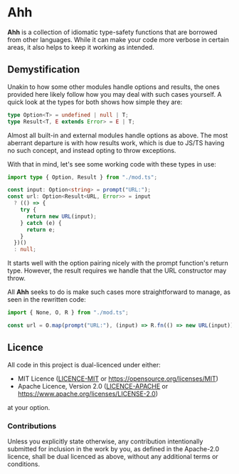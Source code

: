 <!-- deno-fmt-ignore-file -->

# Ahh

**Ahh** is a collection of idiomatic type-safety functions that are borrowed
from other languages. While it can make your code more verbose in certain areas,
it also helps to keep it working as intended.

## Demystification

Unakin to how some other modules handle options and results, the ones provided
here likely follow how you may deal with such cases yourself. A quick look at
the types for both shows how simple they are:

```ts
type Option<T> = undefined | null | T;
type Result<T, E extends Error> = E | T;
```

Almost all built-in and external modules handle options as above. The most
aberrant departure is with how results work, which is due to JS/TS having no
such concept, and instead opting to throw exceptions.

With that in mind, let's see some working code with these types in use:

```ts
import type { Option, Result } from "./mod.ts";

const input: Option<string> = prompt("URL:");
const url: Option<Result<URL, Error>> = input
  ? (() => {
    try {
      return new URL(input);
    } catch (e) {
      return e;
    }
  })()
  : null;
```

It starts well with the option pairing nicely with the prompt function's return
type. However, the result requires we handle that the URL constructor may throw.

All **Ahh** seeks to do is make such cases more straightforward to manage, as
seen in the rewritten code:

```ts
import { None, O, R } from "./mod.ts";

const url = O.map(prompt("URL:"), (input) => R.fn(() => new URL(input)));
```

## Licence

All code in this project is dual-licenced under either:

- MIT Licence ([LICENCE-MIT](./LICENCE-MIT) or
  https://opensource.org/licenses/MIT)
- Apache Licence, Version 2.0 ([LICENCE-APACHE](./LICENCE-APACHE) or
  https://www.apache.org/licenses/LICENSE-2.0)

at your option.

### Contributions

Unless you explicitly state otherwise, any contribution intentionally submitted
for inclusion in the work by you, as defined in the Apache-2.0 licence, shall be
dual licenced as above, without any additional terms or conditions.
